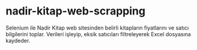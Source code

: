 # nadir-kitap-web-scrapping
Selenium ile Nadir Kitap web sitesinden belirli kitapların fiyatlarını ve satıcı bilgilerini toplar. Verileri işleyip, eksik satıcıları filtreleyerek Excel dosyasına kaydeder.
